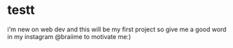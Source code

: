 # testt
i'm new on web dev and this will be my first project so give me a good word in my instagram @braiime to motivate me:)

